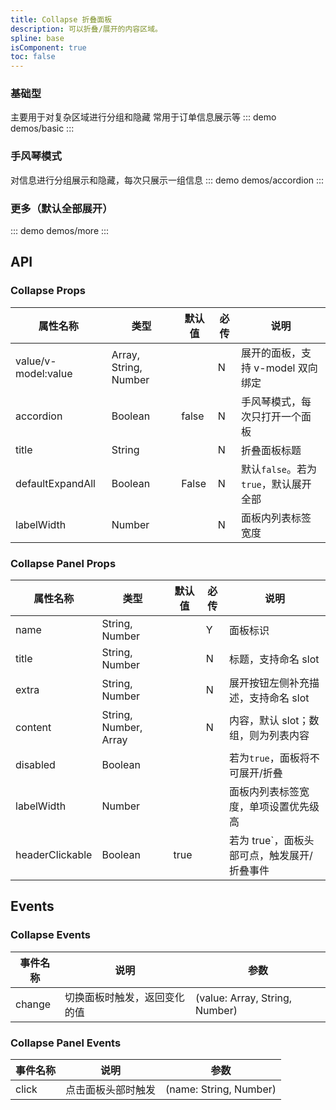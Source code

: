 ```yaml
---
title: Collapse 折叠面板
description: 可以折叠/展开的内容区域。
spline: base
isComponent: true
toc: false
---
```


### 基础型

主要用于对复杂区域进行分组和隐藏 常用于订单信息展示等
::: demo demos/basic
:::

### 手风琴模式

对信息进行分组展示和隐藏，每次只展示一组信息
::: demo demos/accordion
:::

### 更多（默认全部展开）

::: demo demos/more
:::

## API

### Collapse Props

| 属性名称            | 类型                  | 默认值 | 必传 | 说明                                  |
| ------------------- | --------------------- | ------ | ---- | ------------------------------------- |
| value/v-model:value | Array, String, Number |        | N    | 展开的面板，支持 v-model 双向绑定     |
| accordion           | Boolean               | false  | N    | 手风琴模式，每次只打开一个面板        |
| title               | String                |        | N    | 折叠面板标题                          |
| defaultExpandAll    | Boolean               | False  | N    | 默认`false`。若为`true`，默认展开全部 |
| labelWidth          | Number                |        | N    | 面板内列表标签宽度                    |

### Collapse Panel Props

| 属性名称        | 类型                  | 默认值 | 必传 | 说明                                        |
| --------------- | --------------------- | ------ | ---- | ------------------------------------------- |
| name            | String, Number        |        | Y    | 面板标识                                    |
| title           | String, Number        |        | N    | 标题，支持命名 slot                         |
| extra           | String, Number        |        | N    | 展开按钮左侧补充描述，支持命名 slot         |
| content         | String, Number, Array |        | N    | 内容，默认 slot；数组，则为列表内容         |
| disabled        | Boolean               |        |      | 若为`true`，面板将不可展开/折叠             |
| labelWidth      | Number                |        |      | 面板内列表标签宽度，单项设置优先级高        |
| headerClickable | Boolean               | true   |      | 若为 true`，面板头部可点，触发展开/折叠事件 |

## Events

### Collapse Events

| 事件名称 | 说明                         | 参数                           |
| -------- | ---------------------------- | ------------------------------ |
| change   | 切换面板时触发，返回变化的值 | (value: Array, String, Number) |

### Collapse Panel Events

| 事件名称 | 说明               | 参数                   |
| -------- | ------------------ | ---------------------- |
| click    | 点击面板头部时触发 | (name: String, Number) |
